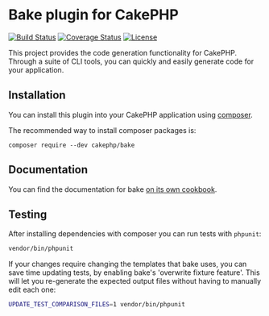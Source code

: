 # Bake plugin for CakePHP

[![Build Status](https://img.shields.io/travis/com/cakephp/bake/1.x.svg?style=flat-square)](https://travis-ci.com/cakephp/bake)
[![Coverage Status](https://img.shields.io/codecov/c/github/cakephp/bake.svg?style=flat-square)](https://codecov.io/github/cakephp/bake)
[![License](https://img.shields.io/badge/license-MIT-brightgreen.svg?style=flat-square)](LICENSE.txt)

This project provides the code generation functionality for CakePHP. Through a
suite of CLI tools, you can quickly and easily generate code for your application.

## Installation

You can install this plugin into your CakePHP application using [composer](http://getcomposer.org).

The recommended way to install composer packages is:

```
composer require --dev cakephp/bake
```

## Documentation

You can find the documentation for bake [on its own cookbook](https://book.cakephp.org/bake/1.x/en/index.html).

## Testing

After installing dependencies with composer you can run tests with `phpunit`:

```bash
vendor/bin/phpunit
```

If your changes require changing the templates that bake uses, you can save time updating tests, by
enabling bake's 'overwrite fixture feature'. This will let you re-generate the expected output files
without having to manually edit each one:

```bash
UPDATE_TEST_COMPARISON_FILES=1 vendor/bin/phpunit
```
